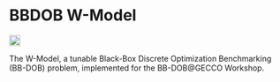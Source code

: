 # BBDOB W-Model

[<img alt="Travis CI Build Status" src="https://img.shields.io/travis/thomasWeise/BBDOB_W_Model/master.svg" height="20"/>](https://travis-ci.org/thomasWeise/BBDOB_W_Model/)

The W-Model, a tunable Black-Box Discrete Optimization Benchmarking (BB-DOB) problem, implemented for the BB-DOB@GECCO Workshop.
